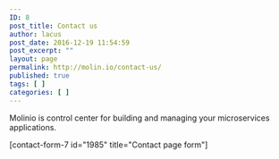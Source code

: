 ```yaml
---
ID: 8
post_title: Contact us
author: lacus
post_date: 2016-12-19 11:54:59
post_excerpt: ""
layout: page
permalink: http://molin.io/contact-us/
published: true
tags: [ ]
categories: [ ]
---
```

Molinio is control center for building and managing your microservices applications.

[contact-form-7 id="1985" title="Contact page form"]